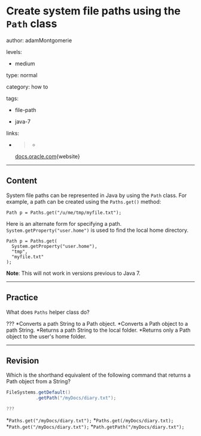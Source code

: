 # Create system file paths using the `Path` class
author: adamMontgomerie

levels:

  - medium

type: normal

category: how to

tags:

  - file-path

  - java-7

links:

  - >-
    [docs.oracle.com](http://docs.oracle.com/javase/tutorial/essential/io/pathOps.html){website}

---
## Content

System file paths can be represented in Java by using the `Path` class. For example, a path can be created using the `Paths.get()` method:
```
Path p = Paths.get("/u/me/tmp/myfile.txt");
```
Here is an alternate form for specifying a path. `System.getProperty("user.home")` is used to find the local home directory.
```
Path p = Paths.get(
  System.getProperty("user.home"),
  "tmp", 
  "myfile.txt"
);
```
**Note**: This will not work in versions previous to Java 7.

---
## Practice

What does `Paths` helper class do?

???
*Converts a path String to a Path object.
*Converts a Path object to a path String.
*Returns a path String to the local folder.
*Returns only a Path object to the user's home folder.

---
## Revision

Which is the shorthand equivalent of the following command that returns a Path object from a String?
```java
FileSystems.getDefault()
           .getPath("/myDocs/diary.txt");

???
```
*`Paths.get("/myDocs/diary.txt");`
*`Paths.get(/myDocs/diary.txt);`
*`Path.get("/myDocs/diary.txt");`
*`Path.getPath("/myDocs/diary.txt");`